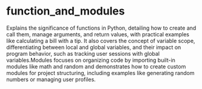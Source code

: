 # function_and_modules

Explains the significance of functions in Python, detailing how to create and call them, manage arguments, and return values, with practical examples like calculating a bill with a tip. It also covers the concept of variable scope, differentiating between local and global variables, and their impact on program behavior, such as tracking user sessions with global variables.Modules focuses on organizing code by importing built-in modules like math and random and demonstrates how to create custom modules for project structuring, including examples like generating random numbers or managing user profiles.
